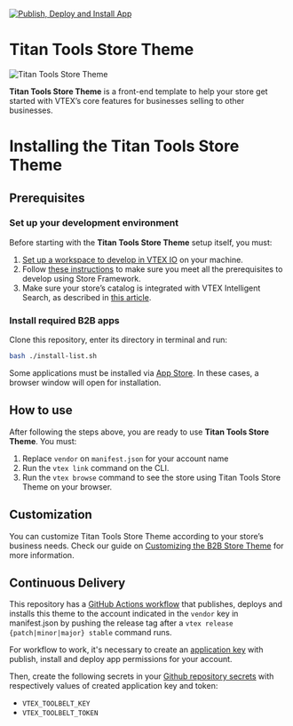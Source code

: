 [![Publish, Deploy and Install App](https://github.com/tiago-freire/vtextitantools-fashionb2b/actions/workflows/publish-deploy-and-install.yml/badge.svg)](https://github.com/tiago-freire/vtextitantools-fashionb2b/actions/workflows/publish-deploy-and-install.yml)

# Titan Tools Store Theme

![Titan Tools Store Theme](https://vtextitantools.vtexassets.com/arquivos/orange-titantools-logo.svg)

**Titan Tools Store Theme** is a front-end template to help your store get started with VTEX’s core features for businesses selling to other businesses.

# Installing the Titan Tools Store Theme

## Prerequisites

### Set up your development environment

Before starting with the **Titan Tools Store Theme** setup itself, you must:

1. [Set up a workspace to develop in VTEX IO](https://developers.vtex.com/vtex-developer-docs/docs/vtex-io-documentation-2-basicsetuptodevelopinvtexio) on your machine.
2. Follow [these instructions](https://developers.vtex.com/vtex-developer-docs/docs/vtex-io-documentation-2-prerequesites) to make sure you meet all the prerequisites to develop using Store Framework.
3. Make sure your store’s catalog is integrated with VTEX Intelligent Search, as described in [this article](https://help.vtex.com/en/tracks/vtex-intelligent-search--19wrbB7nEQcmwzDPl1l4Cb/6wKQgKmu2FT6084BJT7z5V).


### Install required B2B apps
Clone this repository, enter its directory in terminal and run:
```bash
bash ./install-list.sh 
```

Some applications must be installed via [App Store](https://apps.vtex.com). In these cases, a browser window will open for installation.

## How to use

After following the steps above, you are ready to use **Titan Tools Store Theme**. You must:

1. Replace `vendor` on `manifest.json` for your account name
2. Run the `vtex link` command on the CLI.
3. Run the `vtex browse` command to see the store using Titan Tools Store Theme on your browser.

## Customization

You can customize Titan Tools Store Theme according to your store’s business needs. Check our guide on [Customizing the B2B Store Theme](https://developers.vtex.com/vtex-developer-docs/docs/customizing-the-b2b-store-theme) for more information.

## Continuous Delivery

This repository has a [GitHub Actions workflow](../.github/workflows/publish-deploy-and-install.yml) that publishes, deploys and installs this theme to the account indicated in the `vendor` key in manifest.json by pushing the release tag after a `vtex release {patch|minor|major} stable` command runs.

For workflow to work, it's necessary to create an [application key](https://help.vtex.com/pt/tutorial/chaves-de-aplicacao--2iffYzlvvz4BDMr6WGUtet) with publish, install and deploy app permissions for your account.

Then, create the following secrets in your [Github repository secrets](https://docs.github.com/pt/actions/security-guides/using-secrets-in-github-actions) with respectively values of created application key and token:

- `VTEX_TOOLBELT_KEY`
- `VTEX_TOOLBELT_TOKEN`
